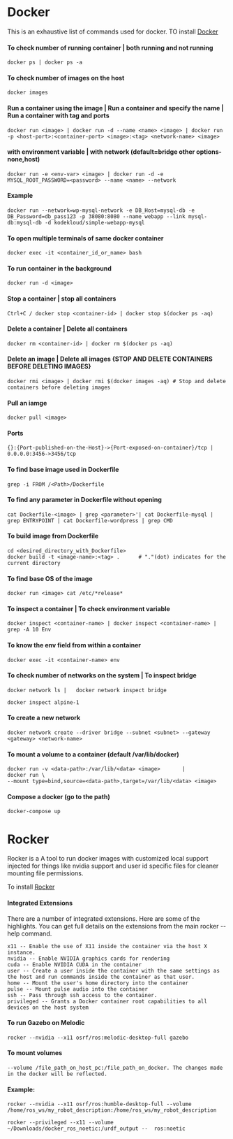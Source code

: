 # Docker
This is an exhaustive list of commands used for docker.
TO install [Docker](https://docs.docker.com/engine/install/ubuntu/)

#### To check number of running container | both running and not running
```
docker ps | docker ps -a
```


#### To check number of images on the host 
```
docker images
```

#### Run a container using the image   |    Run a container and specify the name   |   Run a container with tag and ports
```
docker run <image> | docker run -d --name <name> <image> | docker run -p <host-port>:<container-port> <image>:<tag> <network-name> <image>
```

#### with environment variable        |   with network (default=bridge other options-none,host)
```
docker run -e <env-var> <image> | docker run -d -e MYSQL_ROOT_PASSWORD=<password> --name <name> --network 
```
#### Example 
```
docker run --network=wp-mysql-network -e DB_Host=mysql-db -e DB_Password=db_pass123 -p 38080:8080 --name webapp --link mysql-db:mysql-db -d kodekloud/simple-webapp-mysql
```
#### To open multiple terminals of same docker container
```
docker exec -it <container_id_or_name> bash
```

#### To run container in the background
```
docker run -d <image>
```

#### Stop a container                      |   stop all containers
```
Ctrl+C / docker stop <container-id> | docker stop $(docker ps -aq)
```

#### Delete a container        |   Delete all containers
```
docker rm <container-id> | docker rm $(docker ps -aq)
```

#### Delete an image       |   Delete all images {STOP AND DELETE CONTAINERS BEFORE DELETING IMAGES}
```
docker rmi <image> | docker rmi $(docker images -aq) # Stop and delete containers before deleting images
```

#### Pull an iamge
```
docker pull <image>
```

#### Ports
```
{}:{Port-published-on-the-Host}->{Port-exposed-on-container}/tcp | 0.0.0.0:3456->3456/tcp
```

#### To find base image used in Dockerfile
```
grep -i FROM /<Path>/Dockerfile
```

#### To find any parameter in Dockerfile without opening
```
cat Dockerfile-<image> | grep <parameter>'| cat Dockerfile-mysql | grep ENTRYPOINT | cat Dockerfile-wordpress | grep CMD
```

#### To build image from Dockerfile
```
cd <desired_directory_with_Dockerfile>
docker build -t <image-name>:<tag> .      # "."(dot) indicates for the current directory
```

#### To find base OS of the image
```
docker run <image> cat /etc/*release*
```

#### To inspect a container            | To check environment variable
```
docker inspect <container-name> | docker inspect <container-name> | grep -A 10 Env
```

#### To know the env field from within a container
```
docker exec -it <container-name> env
```

#### To check number of networks on the system |   To inspect bridge
```
docker network ls |   docker network inspect bridge

docker inspect alpine-1
```

#### To create a new network
```
docker network create --driver bridge --subnet <subnet> --gateway <gateway> <network-name>
```

#### To mount a volume to a container (default /var/lib/docker)
```
docker run -v <data-path>:/var/lib/<data> <image>       |       
docker run \
--mount type=bind,source=<data-path>,target=/var/lib/<data> <image>
```

#### Compose a docker (go to the path)
```
docker-compose up
```
# Rocker

Rocker is a A tool to run docker images with customized local support injected for things like nvidia support and 
user id specific files for cleaner mounting file permissions.

To install [Rocker](https://github.com/osrf/rocker)

#### Integrated Extensions
There are a number of integrated extensions. Here are some of the highlights. You can get full details on the extensions from the main rocker --help command.

    x11 -- Enable the use of X11 inside the container via the host X instance.
    nvidia -- Enable NVIDIA graphics cards for rendering
    cuda -- Enable NVIDIA CUDA in the container
    user -- Create a user inside the container with the same settings as the host and run commands inside the container as that user.
    home -- Mount the user's home directory into the container
    pulse -- Mount pulse audio into the container
    ssh -- Pass through ssh access to the container.
    privileged -- Grants a Docker container root capabilities to all devices on the host system


#### To run Gazebo on Melodic
```
rocker --nvidia --x11 osrf/ros:melodic-desktop-full gazebo
```

#### To mount volumes 
```
--volume /file_path_on_host_pc:/file_path_on_docker. The changes made in the docker will be reflected.
```
#### Example: 
```
rocker --nvidia --x11 osrf/ros:humble-desktop-full --volume /home/ros_ws/my_robot_description:/home/ros_ws/my_robot_description
```
```
rocker --privileged --x11 --volume ~/Downloads/docker_ros_noetic:/urdf_output --  ros:noetic
```
